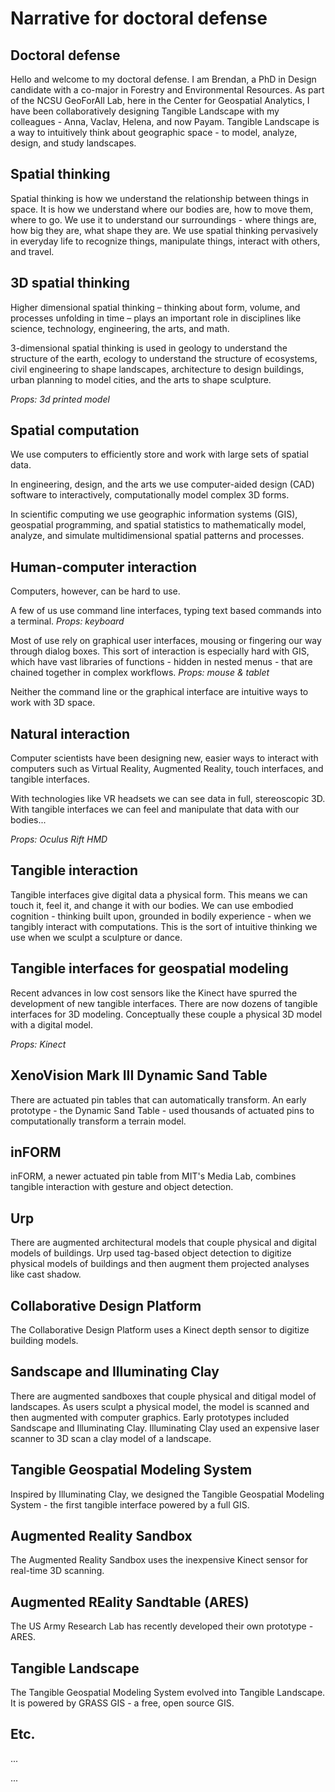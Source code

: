 Narrative for doctoral defense
============================================

Doctoral defense
--------
Hello and welcome to my doctoral defense. I am Brendan, a PhD in Design candidate with a co-major in Forestry and Environmental Resources. As part of the NCSU GeoForAll Lab, here in the Center for Geospatial Analytics, I have been collaboratively designing Tangible Landscape with my colleagues - Anna, Vaclav, Helena, and now Payam. Tangible Landscape is a way to intuitively think about geographic space - to model, analyze, design, and study landscapes.

Spatial thinking
----------
Spatial thinking is how we understand the relationship between things in space. It is how we understand where our bodies are, how to move them, where to go. We use it to understand our surroundings - where things are, how big they are, what shape they are.  We use spatial thinking pervasively in everyday life to recognize things, manipulate things, interact with others, and travel.

3D spatial thinking
----------
Higher dimensional spatial thinking – thinking about form, volume, and processes unfolding in time – plays an important role in disciplines like science, technology, engineering, the arts, and math.

3-dimensional spatial thinking is used in geology to understand the structure of the earth, ecology to understand the structure of ecosystems, civil engineering to shape landscapes, architecture to design buildings, urban planning to model cities, and the arts to shape sculpture.

*Props: 3d printed model*

Spatial computation
----------
We use computers to efficiently store and work with large sets of spatial data.

In engineering, design, and the arts we use computer-aided design (CAD) software to interactively, computationally model complex 3D forms.

In scientific computing we use geographic information systems (GIS), geospatial programming, and spatial statistics to mathematically model, analyze, and simulate multidimensional spatial patterns and processes.

Human-computer interaction
----------
Computers, however, can be hard to use.

A few of us use command line interfaces, typing text based commands into a terminal. *Props: keyboard*

Most of use rely on graphical user interfaces,
mousing or fingering our way through dialog boxes. This sort of interaction is especially hard with GIS, which have vast libraries of functions - hidden in nested menus - that are chained together in complex workflows. *Props: mouse & tablet*

Neither the command line or the graphical interface are intuitive ways to work with 3D space.

Natural interaction
----------
Computer scientists have been designing new, easier ways to interact with computers such as Virtual Reality, Augmented Reality, touch interfaces, and tangible interfaces.

With technologies like VR headsets we can see data in full, stereoscopic 3D. With tangible interfaces we can feel and manipulate that data with our bodies...

*Props: Oculus Rift HMD*

Tangible interaction
----------
Tangible interfaces give digital data a physical form. This means we can touch it, feel it, and change it with our bodies. We can use embodied cognition - thinking built upon, grounded in bodily experience - when we tangibly interact with computations. This is the sort of intuitive thinking we use when we sculpt a sculpture or dance.

Tangible interfaces for geospatial modeling
----------
Recent advances in low cost sensors like the Kinect have spurred the development of new tangible interfaces. There are now dozens of tangible interfaces for 3D modeling. Conceptually these couple a physical 3D model with a digital model.

*Props: Kinect*

XenoVision Mark III Dynamic Sand Table
----------
There are actuated pin tables that can automatically transform. An early prototype - the Dynamic Sand Table - used thousands of actuated pins to computationally transform a terrain model.

inFORM
----------
inFORM, a newer actuated pin table from MIT's Media Lab, combines tangible interaction with gesture and object detection.

Urp
----------
There are augmented architectural models that couple physical and digital models of buildings. Urp used tag-based object detection to digitize physical models of buildings
and then augment them projected analyses like cast shadow.

Collaborative Design Platform
----------
The Collaborative Design Platform uses a Kinect depth sensor to digitize building models.

Sandscape and Illuminating Clay
----------
There are augmented sandboxes that couple physical and ditigal model of landscapes. As users sculpt a physical model, the model is scanned and then augmented with computer graphics. Early prototypes included Sandscape and Illuminating Clay.
Illuminating Clay used an expensive laser scanner to 3D scan a clay model of a landscape.

Tangible Geospatial Modeling System
----------
Inspired by Illuminating Clay, we designed the Tangible Geospatial Modeling System - the first tangible interface powered by a full GIS.

Augmented Reality Sandbox
----------
The Augmented Reality Sandbox uses the inexpensive Kinect sensor for real-time 3D scanning.

Augmented REality Sandtable (ARES)
----------
The US Army Research Lab has recently developed their own prototype - ARES.

Tangible Landscape
----------
The Tangible Geospatial Modeling System evolved into Tangible Landscape. It is powered by GRASS GIS - a free, open source GIS.

Etc.
----------
...










...

